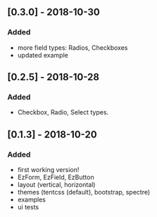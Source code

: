 ## [0.3.0] - 2018-10-30

### Added
- more field types: Radios, Checkboxes
- updated example

## [0.2.5] - 2018-10-28

### Added
- Checkbox, Radio, Select types.

## [0.1.3] - 2018-10-20

### Added
- first working version!
- EzForm, EzField, EzButton
- layout (vertical, horizontal)
- themes (tentcss (default), bootstrap, spectre)
- examples
- ui tests